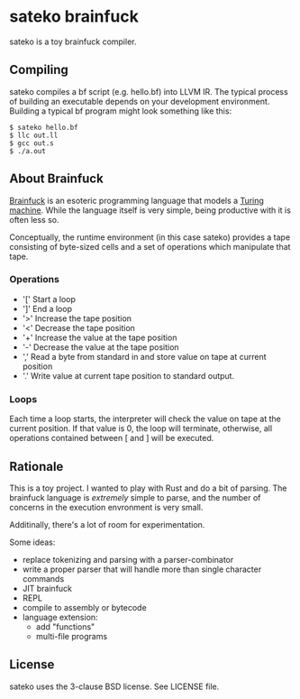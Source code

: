 # sateko brainfuck

sateko is a toy brainfuck compiler.

## Compiling

sateko compiles a bf script (e.g. hello.bf) into LLVM IR. The typical process of building an executable
depends on your development environment. Building a typical bf program might look something like this:

    $ sateko hello.bf
    $ llc out.ll
    $ gcc out.s
    $ ./a.out

## About Brainfuck

[Brainfuck][Brainfuck] is an esoteric programming language that models a [Turing machine][Turing machine].
While the language itself is very simple, being productive with it is often less so.

Conceptually, the runtime environment (in this case sateko) provides a tape consisting of
byte-sized cells and a set of operations which manipulate that tape.

### Operations

 * '[' Start a loop
 * ']' End a loop
 * '>' Increase the tape position
 * '<' Decrease the tape position
 * '+' Increase the value at the tape position
 * '-' Decrease the value at the tape position
 * ',' Read a byte from standard in and store value on tape at current position
 * '.' Write value at current tape position to standard output.

### Loops

Each time a loop starts, the interpreter will check the value on tape at the current
position. If that value is 0, the loop will terminate, otherwise, all operations contained
between \[ and \] will be executed.

## Rationale

This is a toy project. I wanted to play with Rust and do a bit of parsing. The brainfuck language is *extremely* simple to
parse, and the number of concerns in the execution envronment is very small.

Additinally, there's a lot of room for experimentation.

Some ideas:
 * replace tokenizing and parsing with a parser-combinator
 * write a proper parser that will handle more than single character commands
 * JIT brainfuck
 * REPL
 * compile to assembly or bytecode
 * language extension:
   * add "functions"
   * multi-file programs

## License

sateko uses the 3-clause BSD license. See LICENSE file.


[Brainfuck]: http://www.muppetlabs.com/~breadbox/bf/
[Turing machine]: http://mathworld.wolfram.com/TuringMachine.html
